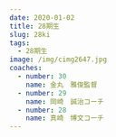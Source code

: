 ```yaml
---
date: 2020-01-02
title: 28期生
slug: 28ki
tags:
  - 28期生
image: /img/cimg2647.jpg
coaches:
  - number: 30
    name: 金丸　雅俊監督
  - number: 29
    name: 岡崎　誠治コーチ
  - number: 28
    name: 真崎　博文コーチ
---
```

